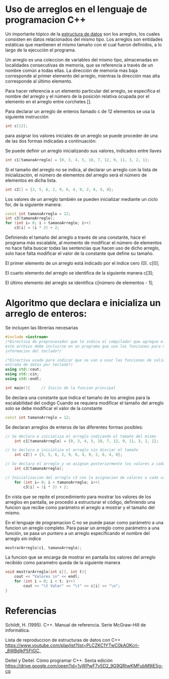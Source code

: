 # Uso de arreglos en el lenguaje de programacion C++

Un importante tópico de la [estructura de datos](https://es.wikipedia.org/wiki/Estructura_de_datos) son los arreglos, los cuales consisten en datos relacionados del mismo tipo.
Los arreglos son entidades estáticas que mantienen el mismo tamaño con el cual fueron definidos, a lo largo de la ejecución el programa.

Un arreglo es una coleccion de variables del mismo tipo, almacenadas en localidades consecutivas de memoria, que se referencia a través de un nombre común a todas ellas. La dirección de memoria mas baja corresponde al primer elemento del arreglo, mientras la dirección mas alta corresponde al último elemento.

Para hacer referencia a un elemento particular del arreglo, se especifica el nombre del arreglo y el número de la posición relativa ocupada por el elemento en el arreglo entre corchetes [].

Para declarar un arreglo de enteros llamado c de 12 elementos se usa la siguiente instrucción

```cpp
int c[12];
```

para asignar los valores iniciales de un arreglo se puede proceder de una de las dos formas indicadas a continuación:

Se puede definir un arreglo inicializando sus valores, indicados entre llaves

```cpp
int c1[tamanoArreglo] = {0, 3, 4, 5, 10, 7, 12, 9, 11, 3, 2, 1};
```

Si el tamaño del arreglo no se indica, al declarar un arreglo con la lista de inicialización, el número de elementos del arreglo será el número de elementos en dicha lista.

```cpp
int c2[] = {3, 5, 6, 2, 9, 6, 4, 9, 2, 6, 4, 8};
```

Los valores de un arreglo también se pueden inicializar mediante un ciclo for, de la siguiente manera:

```cpp
const int tamanoArreglo = 12;
int c3[tamanoArreglo];
for (int i= 0; i < tamanoArreglo; i++)
	c3[i] = (i * 3) + 2;
```

Definiendo el tamaño del arreglo a través de una constante, hace el programa más escalable, al momento de modificar el número de elementos  no hace falta buscar todas las sentencias que hacen uso de dicho arreglo, solo hace falta modificar el valor de la constante que define su tamaño.

El primer elemento de un arreglo está indicado por el índice cero (0).
c[0];

El cuarto elemento del arreglo se identifica de la siguiente manera
c[3];

El último elemento del arreglo se identifica
c[número de elementos - 1];

# Algoritmo que declara e inicializa un arreglo de enteros:

Se incluyen las librerías necesarias

```cpp
#include <iostream>
/*Directiva de preprocesador que le indica al compilador que agregue el contenido del archivo iostream
este archivo debe incluirse en un programa que use las funciones para mostrar informacion en la pantalla o leer
informacion del teclado*/

/*Directiva usada para indicar que se van a usar las funciones de salida de datos por pantalla y 
entrada de datos por teclado*/
using std::cout;
using std::cin;
using std::endl;
```

```cpp
int main(){		// Inicio de la funcion principal
```
Se declara una constante que indica el tamaño de los arreglos para la escalabilidad del codigo
Cuando se requiera modificar el tamaño del arreglo solo se debe modificar el valor de la constante

```cpp
const int tamanoArreglo = 12;
```

Se declaran arreglos de enteros de las diferentes formas posibles:

```cpp
// Se declara e inicializa el arreglo indicando el tamaño del mismo
	int c1[tamanoArreglo] = {0, 3, 4, 5, 10, 7, 12, 9, 11, 3, 2, 1};

// Se declara e inicializa el arreglo sin dinciar el tamaño
	int c2[] = {3, 5, 6, 2, 9, 6, 4, 9, 2, 6, 4, 8};

// Se declara el arreglo y se asignan posteriormente los valores a cada variable
	int c3[tamanoArreglo];

// Inicializacion del arreglo c3 con la asignacion de valores a cada variable del arreglo individualmente
	for (int i= 0; i < tamanoArreglo; i++)
		c3[i] = (i * 3) + 2;
```
En vista que se repite el procedimiento para mostrar los valores de los arreglos en pantalla, se procedió a estructurar el código, definiendo una funcion que recibe como parámetro el arreglo a mostrar y el tamaño del mismo.

En el lenguaje de programacion C no se puede pasar como parámetro a una funcion un arreglo completo. Para pasar un arreglo como parámetro a una función, se pasa un puntero a un arreglo especificando el nombre del arreglo sin indice

```cpp
mostrarArreglo(c1, tamanoArreglo);
```
La funcion que se encarga de mostrar en pantalla los valores del arreglo recibido como parametro queda de la siguiente manera
```cpp
void mostrarArreglo(int c[], int t){
	cout << "Valores \n" << endl;
	for (int i = 0; i < t; i++)
		cout << "\t Valor" << "\t" << c[i] << "\n";
}
```

# Referencias

Schildt, H. (1995). C++. Manual de referencia. Serie McGraw-Hill de informática.

Lista de reproduccion de estructuras de datos con C++
https://www.youtube.com/playlist?list=PLCZKC1YTwC0kAOKcri-_8WBdIkP5FtGC_

Deitel y Deitel. Cómo programar C++. Sexta edición
https://drive.google.com/open?id=1yWPwF7v5D2_9G9QRtwKMFubM9iE5g-cq
